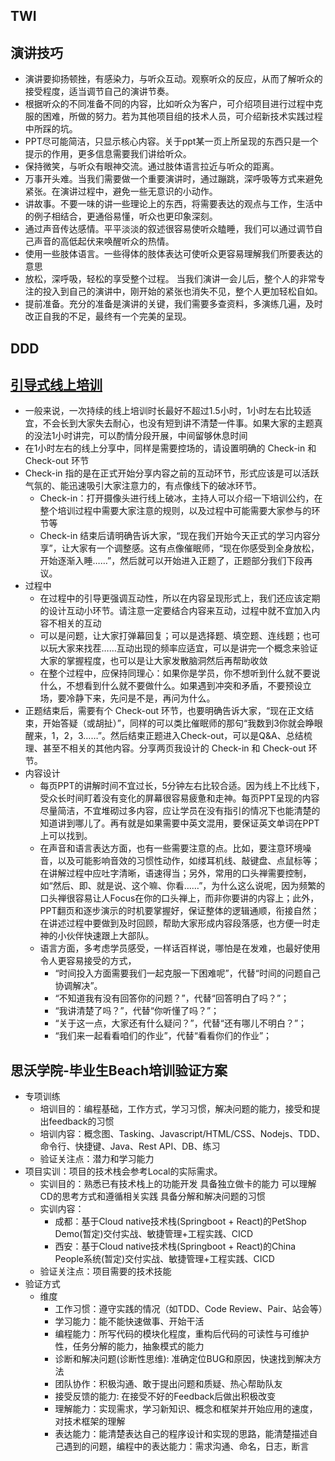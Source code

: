 ## TWI

## 演讲技巧

* 演讲要抑扬顿挫，有感染力，与听众互动。观察听众的反应，从而了解听众的接受程度，适当调节自己的演讲节奏。
* 根据听众的不同准备不同的内容，比如听众为客户，可介绍项目进行过程中克服的困难，所做的努力。若为其他项目组的技术人员，可介绍新技术实践过程中所踩的坑。
* PPT尽可能简洁，只显示核心内容。关于ppt某一页上所呈现的东西只是一个提示的作用，更多信息需要我们讲给听众。
* 保持微笑，与听众有眼神交流。通过肢体语言拉近与听众的距离。
* 万事开头难。当我们需要做一个重要演讲时，通过蹦跳，深呼吸等方式来避免紧张。在演讲过程中，避免一些无意识的小动作。
* 讲故事。不要一味的讲一些理论上的东西，将需要表达的观点与工作，生活中的例子相结合，更通俗易懂，听众也更印象深刻。
* 通过声音传达感情。平平淡淡的叙述很容易使听众瞌睡，我们可以通过调节自己声音的高低起伏来唤醒听众的热情。
* 使用一些肢体语言。一些得体的肢体表达可使听众更容易理解我们所要表达的意思
* 放松，深呼吸，轻松的享受整个过程。 当我们演讲一会儿后，整个人的非常专注的投入到自己的演讲中，刚开始的紧张也消失不见，整个人更加轻松自如。
* 提前准备。充分的准备是演讲的关键，我们需要多查资料，多演练几遍，及时改正自我的不足，最终有一个完美的呈现。

## DDD

## [引导式线上培训](https://mp.weixin.qq.com/s/Vzbwpskf8nS1PRdoqndXug)

* 一般来说，一次持续的线上培训时长最好不超过1.5小时，1小时左右比较适宜，不会长到大家失去耐心，也没有短到讲不清楚一件事。如果大家的主题真的没法1小时讲完，可以酌情分段开展，中间留够休息时间
* 在1小时左右的线上分享中，同样是需要控场的，请设置明确的 Check-in 和 Check-out 环节
* Check-in 指的是在正式开始分享内容之前的互动环节，形式应该是可以活跃气氛的、能迅速吸引大家注意力的，有点像线下的破冰环节。
    - Check-in：打开摄像头进行线上破冰，主持人可以介绍一下培训公约，在整个培训过程中需要大家注意的规则，以及过程中可能需要大家参与的环节等
    - Check-in 结束后请明确告诉大家，“现在我们开始今天正式的学习内容分享”，让大家有一个调整感。这有点像催眠师，“现在你感受到全身放松，开始逐渐入睡……”，然后就可以开始进入正题了，正题部分我们下段再议。
* 过程中
    - 在过程中的引导更强调互动性，所以在内容呈现形式上，我们还应该定期的设计互动小环节。请注意一定要结合内容来互动，过程中就不宜加入内容不相关的互动
    - 可以是问题，让大家打弹幕回复；可以是选择题、填空题、连线题；也可以玩大家来找茬……互动出现的频率应适宜，可以是讲完一个概念来验证大家的掌握程度，也可以是让大家发散脑洞然后再帮助收敛
    - 在整个过程中，应保持同理心：如果你是学员，你不想听到什么就不要说什么，不想看到什么就不要做什么。如果遇到冲突和矛盾，不要预设立场，要冷静下来，先问是不是，再问为什么。
* 正题结束后，需要有个 Check-out 环节，也要明确告诉大家，“现在正文结束，开始答疑（或胡扯）”，同样的可以类比催眠师的那句“我数到3你就会睁眼醒来，1，2，3……”。然后结束正题进入Check-out，可以是Q&A、总结梳理、甚至不相关的其他内容。分享两页我设计的 Check-in 和 Check-out 环节。
* 内容设计
    - 每页PPT的讲解时间不宜过长，5分钟左右比较合适。因为线上不比线下，受众长时间盯着没有变化的屏幕很容易疲惫和走神。每页PPT呈现的内容尽量简洁，不宜堆砌过多内容，应让学员在没有指引的情况下也能清楚的知道讲到哪儿了。再有就是如果需要中英文混用，要保证英文单词在PPT上可以找到。
    - 在声音和语言表达方面，也有一些需要注意的点。比如，要注意环境噪音，以及可能影响音效的习惯性动作，如缕耳机线、敲键盘、点鼠标等；在讲解过程中应吐字清晰，语速得当；另外，常用的口头禅需要控制，如“然后、即、就是说、这个嘛、你看……”，为什么这么说呢，因为频繁的口头禅很容易让人Focus在你的口头禅上，而非你要讲的内容上；此外，PPT翻页和逐步演示的时机要掌握好，保证整体的逻辑通顺，衔接自然；在讲述过程中要做到及时回顾，帮助大家形成内容段落感，也方便一时走神的小伙伴快速跟上大部队。
    - 语言方面，多考虑学员感受，一样话百样说，哪怕是在发难，也最好使用令人更容易接受的方式，
        + “时间投入方面需要我们一起克服一下困难呢”，代替“时间的问题自己协调解决”。
        + “不知道我有没有回答你的问题？”，代替“回答明白了吗？”；
        + “我讲清楚了吗？”，代替“你听懂了吗？”；
        + “关于这一点，大家还有什么疑问？”，代替“还有哪儿不明白？”；
        + “我们来一起看看咱们的作业”，代替“看看你们的作业”；

## 思沃学院-毕业生Beach培训验证方案

* 专项训练
    - 培训目的：编程基础，工作方式，学习习惯，解决问题的能力，接受和提出feedback的习惯
    - 培训内容：概念图、Tasking、Javascript/HTML/CSS、Nodejs、TDD、命令行、快捷键、Java、Rest API、DB、练习
    - 验证关注点：潜力和学习能力
* 项目实训：项目的技术栈会参考Local的实际需求。
    - 实训目的：熟悉已有技术栈上的功能开发 具备独立做卡的能力 可以理解CD的思考方式和遵循相关实践 具备分解和解决问题的习惯
    - 实训内容：
        + 成都：基于Cloud native技术栈(Springboot + React)的PetShop Demo(暂定)交付实战、敏捷管理+工程实践、CICD
        + 西安：基于Cloud native技术栈(Springboot + React)的China People系统(暂定)交付实战、敏捷管理+工程实践、CICD
    - 验证关注点：项目需要的技术技能
* 验证方式
    - 维度
        + 工作习惯：遵守实践的情况（如TDD、Code Review、Pair、站会等）
        + 学习能力：能不能快速做事、开始干活
        + 编程能力：所写代码的模块化程度，重构后代码的可读性与可维护性，任务分解的能力，抽象模式的能力
        + 诊断和解决问题(诊断性思维): 准确定位BUG和原因，快速找到解决方法
        + 团队协作：积极沟通、敢于提出问题和质疑、热心帮助队友
        + 接受反馈的能力: 在接受不好的Feedback后做出积极改变
        + 理解能力：实现需求，学习新知识、概念和框架并开始应用的速度，对技术框架的理解
        + 表达能力：能清楚表达自己的程序设计和实现的思路，能清楚描述自己遇到的问题，编程中的表达能力：需求沟通、命名，日志，断言
